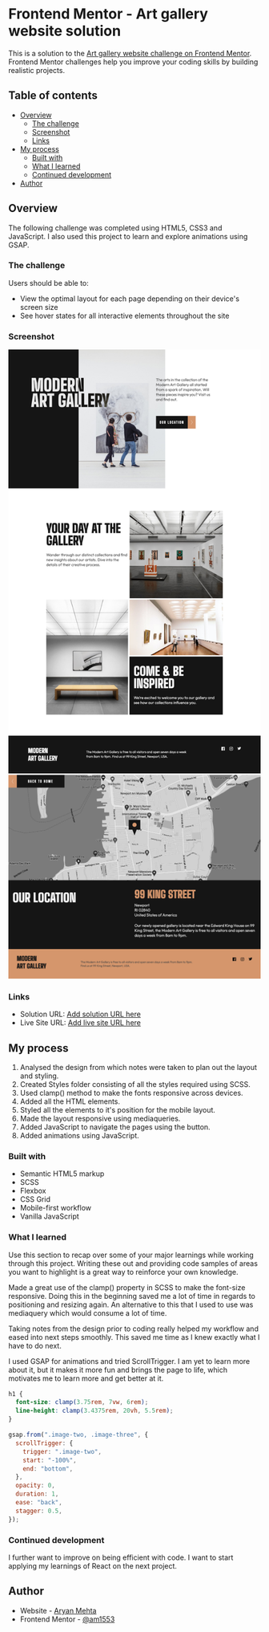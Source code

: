 # Frontend Mentor - Art gallery website solution

This is a solution to the [Art gallery website challenge on Frontend Mentor](https://www.frontendmentor.io/challenges/art-gallery-website-yVdrZlxyA). Frontend Mentor challenges help you improve your coding skills by building realistic projects.

## Table of contents

- [Overview](#overview)
  - [The challenge](#the-challenge)
  - [Screenshot](#screenshot)
  - [Links](#links)
- [My process](#my-process)
  - [Built with](#built-with)
  - [What I learned](#what-i-learned)
  - [Continued development](#continued-development)
- [Author](#author)

## Overview

The following challenge was completed using HTML5, CSS3 and JavaScript. I also used this project to learn and explore animations using GSAP.

### The challenge

Users should be able to:

- View the optimal layout for each page depending on their device's screen size
- See hover states for all interactive elements throughout the site

### Screenshot

![Image of home-page](./home-page.png)
<br>
![Image of location-page](./location-page.png)

### Links

- Solution URL: [Add solution URL here](https://github.com/am1553/art-gallery)
- Live Site URL: [Add live site URL here](https://am1553.github.io/art-gallery/)

## My process

1. Analysed the design from which notes were taken to plan out the layout and styling.
2. Created Styles folder consisting of all the styles required using SCSS.
3. Used clamp() method to make the fonts responsive across devices.
4. Added all the HTML elements.
5. Styled all the elements to it's position for the mobile layout.
6. Made the layout responsive using mediaqueries.
7. Added JavaScript to navigate the pages using the button.
8. Added animations using JavaScript.

### Built with

- Semantic HTML5 markup
- SCSS
- Flexbox
- CSS Grid
- Mobile-first workflow
- Vanilla JavaScript

### What I learned

Use this section to recap over some of your major learnings while working through this project. Writing these out and providing code samples of areas you want to highlight is a great way to reinforce your own knowledge.

Made a great use of the clamp() property in SCSS to make the font-size responsive. Doing this in the beginning saved me a lot of time in regards to positioning and resizing again. An alternative to this that I used to use was mediaquery which would consume a lot of time.

Taking notes from the design prior to coding really helped my workflow and eased into next steps smoothly. This saved me time as I knew exactly what I have to do next.

I used GSAP for animations and tried ScrollTrigger. I am yet to learn more about it, but it makes it more fun and brings the page to life, which motivates me to learn more and get better at it.

```css
h1 {
  font-size: clamp(3.75rem, 7vw, 6rem);
  line-height: clamp(3.4375rem, 20vh, 5.5rem);
}
```

```js
gsap.from(".image-two, .image-three", {
  scrollTrigger: {
    trigger: ".image-two",
    start: "-100%",
    end: "bottom",
  },
  opacity: 0,
  duration: 1,
  ease: "back",
  stagger: 0.5,
});
```

### Continued development

I further want to improve on being efficient with code.
I want to start applying my learnings of React on the next project.

## Author

- Website - [Aryan Mehta](https://aryanm.com)
- Frontend Mentor - [@am1553](https://www.frontendmentor.io/profile/am1553)
